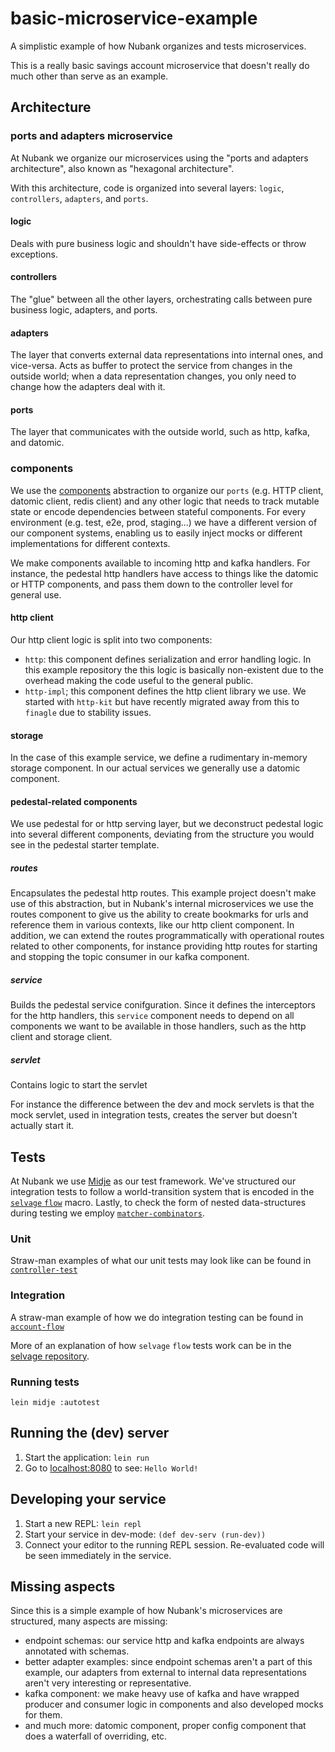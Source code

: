 # basic-microservice-example

A simplistic example of how Nubank organizes and tests microservices.

This is a really basic savings account microservice that doesn't really do much other than serve as an example.

## Architecture

### ports and adapters microservice

At Nubank we organize our microservices using the "ports and adapters architecture", also known as "hexagonal architecture".

With this architecture, code is organized into several layers: `logic`, `controllers`, `adapters`, and `ports`.

#### logic

Deals with pure business logic and shouldn't have side-effects or throw exceptions.

#### controllers

The "glue" between all the other layers, orchestrating calls between pure business logic, adapters, and ports.

#### adapters

The layer that converts external data representations into internal ones, and vice-versa. Acts as buffer to protect the service from changes in the outside world; when a data representation changes, you only need to change how the adapters deal with it.

#### ports

The layer that communicates with the outside world, such as http, kafka, and datomic.

### components

We use the [components](https://github.com/stuartsierra/component) abstraction to organize our `ports` (e.g. HTTP client, datomic client, redis client) and any other logic that needs to track mutable state or encode dependencies between stateful components. For every environment (e.g. test, e2e, prod, staging...) we have a different version of our component systems, enabling us to easily inject mocks or different implementations for different contexts.

We make components available to incoming http and kafka handlers. For instance, the pedestal http handlers have access to things like the datomic or HTTP components, and pass them down to the controller level for general use.

#### http client

Our http client logic is split into two components:

 - `http`: this component defines serialization and error handling logic. In this example repository the this logic is basically non-existent due to the overhead making the code useful to the general public.
 - `http-impl`; this component defines the http client library we use. We started with `http-kit` but have recently migrated away from this to `finagle` due to stability issues.

#### storage

In the case of this example service, we define a rudimentary in-memory storage component. In our actual services we generally use a datomic component.

#### pedestal-related components

We use pedestal for or http serving layer, but we deconstruct pedestal logic into several different components, deviating from the structure you would see in the pedestal starter template.

##### routes

Encapsulates the pedestal http routes. This example project doesn't make use of this abstraction, but in Nubank's internal microservices we use the routes component to give us the ability to create bookmarks for urls and reference them in various contexts, like our http client component. In addition, we can extend the routes programmatically with operational routes related to other components, for instance providing http routes for starting and stopping the topic consumer in our kafka component.

##### service

Builds the pedestal service conifguration. Since it defines the interceptors for the http handlers, this `service` component needs to depend on all components we want to be available in those handlers, such as the http client and storage client.

##### servlet

Contains logic to start the servlet 

For instance the difference between the dev and mock servlets is that the mock servlet, used in integration tests, creates the server but doesn't actually start it.


## Tests

At Nubank we use [Midje](https://github.com/marick/Midje) as our test framework.
We've structured our integration tests to follow a world-transition system that is encoded in the [`selvage` `flow`](https://github.com/nubank/selvage) macro.
Lastly, to check the form of nested data-structures during testing we employ [`matcher-combinators`](https://github.com/nubank/matcher-combinators).


### Unit

Straw-man examples of what our unit tests may look like can be found in [`controller-test`](https://github.com/nubank/basic-microservice-example/blob/master/test/basic_microservice_example/controller_test.cl)

### Integration

A straw-man example of how we do integration testing can be found in [`account-flow`](https://github.com/nubank/basic-microservice-example/blob/master/test/basic_microservice_example/account_flow.cl)

More of an explanation of how `selvage` `flow` tests work can be in the [selvage repository](https://github.com/nubank/selvage).

### Running tests

```
lein midje :autotest
```

## Running the (dev) server

1. Start the application: `lein run`
2. Go to [localhost:8080](http://localhost:8080/) to see: `Hello World!`


## Developing your service

1. Start a new REPL: `lein repl`
2. Start your service in dev-mode: `(def dev-serv (run-dev))`
3. Connect your editor to the running REPL session.
   Re-evaluated code will be seen immediately in the service.

## Missing aspects

Since this is a simple example of how Nubank's microservices are structured, many aspects are missing:

 - endpoint schemas: our service http and kafka endpoints are always annotated with schemas.
 - better adapter examples: since endpoint schemas aren't a part of this example, our adapters from external to internal data representations aren't very interesting or representative.
 - kafka component: we make heavy use of kafka and have wrapped producer and consumer logic in components and also developed mocks for them.
 - and much more: datomic component, proper config component that does a waterfall of overriding, etc.
